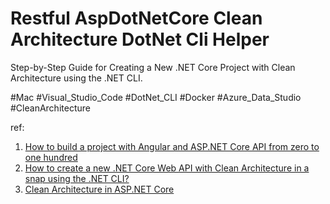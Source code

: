 # Restful AspDotNetCore Clean Architecture DotNet Cli Helper
Step-by-Step Guide for Creating a New .NET Core Project with Clean Architecture using the .NET CLI.

#Mac #Visual_Studio_Code #DotNet_CLI  #Docker #Azure_Data_Studio
#CleanArchitecture

ref:

1. [How to build a project with Angular and ASP.NET Core API from zero to one hundred](https://toplearn.com/c/5906)
2. [How to create a new .NET Core Web API with Clean Architecture in a snap using the .NET CLI?](https://christian-schou.dk/blog/how-to-create-a-new-net-core-api-with-clean-architecture-using-dotnet-cli/)
3. [Clean Architecture in ASP.NET Core](https://www.bytehide.com/blog/clean-architecture-asp-net)
